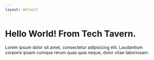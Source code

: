 ```yaml
---
layout: default
---
```

# Hello World! From Tech Tavern.

Lorem ipsum dolor sit amet, consectetur adipisicing elit. Laudantium corporis ipsam cumque rerum quas quia neque, dolor vitae laboriosam.</p>
        